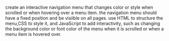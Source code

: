create an interactive navigation menu that changes color or style when scrolled or when hovering over a menu item. the navigation menu should have a fixed position and be visiible on all pages. use HTML to structure the menu,CSS to style it, and JavaScript to add interactivity, such as changing the background color or font color of the menu when it is scrolled or when a menu item is hovered over.
